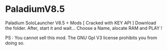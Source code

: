 # PaladiumV8.5
Paladium SoloLauncher V8.5 + Mods [ Cracked with KEY API ]
Download the folder. After, start it and wait...
Choose a Name, alocate RAM and PLAY !

PS : You cannot sell this mod. The GNU Gpl V3 license prohibits you from doing so.
